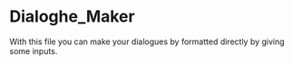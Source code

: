 # Dialoghe_Maker
With this file you can make your dialogues by formatted directly by giving some inputs.

